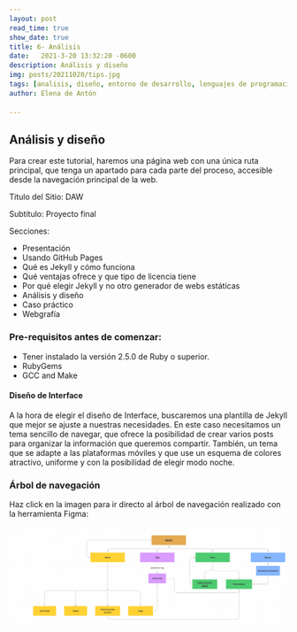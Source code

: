 ```yaml
---
layout: post
read_time: true
show_date: true
title: 6- Análisis
date:   2021-3-20 13:32:20 -0600
description: Análisis y diseño
img: posts/20211020/tips.jpg
tags: [analisis, diseño, entorno de desarrollo, lenguajes de programación, tutorial, requisitos]
author: Elena de Antón

---
```

## Análisis y diseño

Para crear este tutorial, haremos una página web con una única ruta principal, que tenga un apartado para cada parte del proceso, accesible desde la navegación principal de la web.

Titulo del Sitio: DAW

Subtitulo: Proyecto final

Secciones:
-	Presentación
-	Usando GitHub Pages
-	Qué es Jekyll y cómo funciona
-	Qué ventajas ofrece y que tipo de licencia tiene
-	Por qué elegir Jekyll y no otro generador de webs estáticas
-	Análisis y diseño
-	Caso práctico
-	Webgrafía


### Pre-requisitos antes de comenzar:
-	Tener instalado la versión 2.5.0 de Ruby o superior.
-	RubyGems
-	GCC and Make

#### Diseño de Interface
A la hora de elegir el diseño de Interface, buscaremos una plantilla de Jekyll que mejor se ajuste a nuestras necesidades. En este caso necesitamos un tema sencillo de navegar, que ofrece la posibilidad de crear varios posts para organizar la información que queremos compartir. También, un tema que se adapte a las plataformas móviles y que use un esquema de colores atractivo, uniforme y con la posibilidad de elegir modo noche.

### Árbol de navegación

 Haz click en la imagen para ir directo al árbol de navegación realizado con la herramienta Figma:

<a href="https://www.figma.com/file/1uJpHBodtaK7anlFm8IUnz/Information-Architecture-Diagram-(Community)?node-id=0%3A1"><img  src="./assets/img/posts/20211020/arbolc.png" width="1600px"></a>
